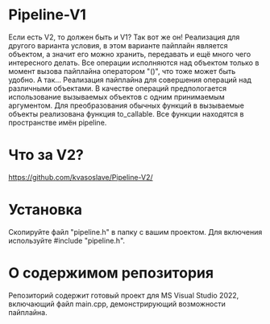# Pipeline-V1

Если есть V2, то должен быть и V1? Так вот же он!
Реализация для другого варианта условия, в этом варианте пайплайн является объектом, а значит его можно хранить, передавать и ещё много чего интересного делать. Все операции исполняются над объектом только в момент вызова пайплайна оператором "()", что тоже может быть удобно.
А так...
Реализация пайплайна для совершения операций над различными объектами. В качестве операций предпологается использование вызываемых объектов с одним принимаемым аргументом. Для преобразования обычных функций в вызываемые объекты реализована функция to_callable. Все функции находятся в пространстве имён pipeline.

# Что за V2? 
https://github.com/kvasoslave/Pipeline-V2/

# Установка

Скопируйте файл "pipeline.h" в папку с вашим проектом. Для включения используйте #include "pipeline.h".
# О содержимом репозитория

Репозиторий содержит готовый проект для MS Visual Studio 2022, включающий файл main.cpp, демонстрирующий возможности пайплайна.
